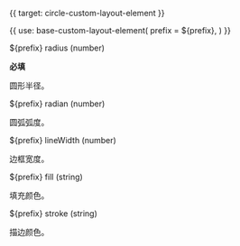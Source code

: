 {{ target: circle-custom-layout-element }}

{{ use: base-custom-layout-element(
    prefix = ${prefix},
) }}

${prefix} radius (number) 

**必填**

圆形半径。

${prefix} radian (number)

圆弧弧度。

${prefix} lineWidth (number)

边框宽度。

${prefix} fill (string)

填充颜色。

${prefix} stroke (string)

描边颜色。